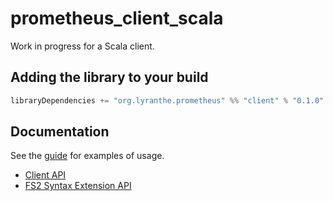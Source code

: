 # prometheus_client_scala

Work in progress for a Scala client.

## Adding the library to your build

```scala
libraryDependencies += "org.lyranthe.prometheus" %% "client" % "0.1.0"
```

## Documentation

See the [guide](doc/Guide.md) for examples of usage.

 - [Client API](https://oss.sonatype.org/service/local/repositories/releases/archive/org/lyranthe/prometheus/client_2.11/0.1.0/client_2.11-0.1.0-javadoc.jar/!/index.html#org.lyranthe.prometheus.client.package)
 - [FS2 Syntax Extension API](https://oss.sonatype.org/service/local/repositories/releases/archive/org/lyranthe/prometheus/fs2_2.11/0.1.0/fs2_2.11-0.1.0-javadoc.jar/!/index.html#org.lyranthe.prometheus.client.fs2_syntax$$EffectExtraSyntax)
